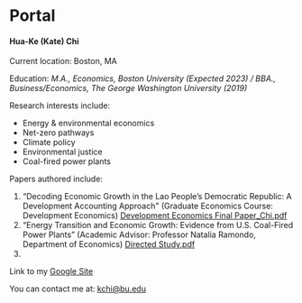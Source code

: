 # Portal
#### Hua-Ke (Kate) Chi
Current location: Boston, MA

Education:
*M.A., Economics, Boston University (Expected 2023) / BBA., Business/Economics, The George Washington University (2019)*

Research interests include: 
- Energy & environmental economics
- Net-zero pathways
- Climate policy
- Environmental justice
- Coal-fired power plants

Papers authored include:
1. “Decoding Economic Growth in the Lao People’s Democratic Republic: A Development Accounting Approach" (Graduate Economics Course: Development Economics) [Development Economics Final Paper_Chi.pdf](https://github.com/KateChi1/KateChi1.github.io/files/10716837/Development.Economics.Final.Paper_Chi.pdf)
2. “Energy Transition and Economic Growth: Evidence from U.S. Coal-Fired Power Plants” (Academic Advisor: Professor Natalia Ramondo, Department of Economics) [Directed Study.pdf](https://github.com/KateChi1/KateChi1.github.io/files/10716841/Directed.Study.pdf)
3. 
Link to my [Google Site](https://sites.google.com/bu.edu/katechi/home?authuser=0)

You can contact me at: kchi@bu.edu
